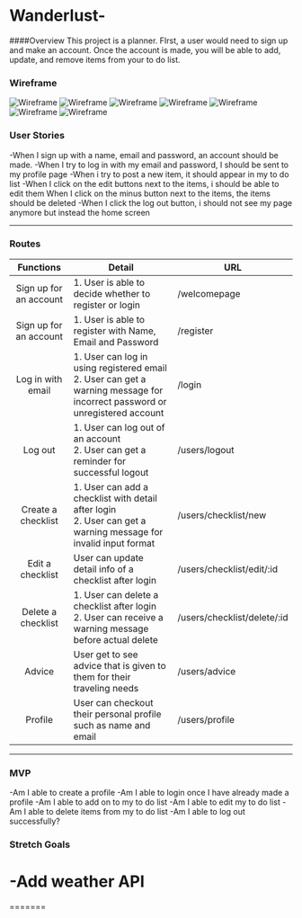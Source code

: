 # Wanderlust-

####Overview 
This project is a planner. FIrst, a user would need to sign up and make an account. Once the account is made, you will be able to add, update, and remove items from your to do list. 

### Wireframe 
![Wireframe](project2Images/dbERD.png)
![Wireframe](./project2Images/Page_0.png)
![Wireframe](./project2Images/Page_1.png)
![Wireframe](./project2Images/Page_2.png)
![Wireframe](./project2Images/Page_3.png)
![Wireframe](./project2Images/Page_4.png)
![Wireframe](./project2Images/Page_5.png)

### User Stories
-When I sign up with a name, email and password, an account should be made. 
-When I try to log in with my email and password, I should be sent to my profile page 
-When i try to post a new item, it should appear in my to do list 
-When I click on the edit buttons next to the items, i should be able to edit them 
When I click on the minus button next to the items, the items should be deleted
-When I click the log out button, i should not see my page anymore but instead the home screen 

___
### Routes
| Functions              | Detail                                            | URL                         |
| :--------------------: | ------------------------------------------------- | --------------------------- |
| Sign up for an account | 1. User is able to decide whether to register or login| /welcomepage |
| Sign up for an account | 1. User is able to register with Name, Email and Password | /register |
| Log in with email | 1. User can log in using registered email<br>2. User can get a warning message for incorrect password or unregistered account | /login |
| Log out | 1. User can log out of an account<br>2. User can get a reminder for successful logout | /users/logout |
| Create a checklist | 1. User can add a checklist with detail after login<br>2. User can get a warning message for invalid input format | /users/checklist/new |   
| Edit a checklist | User can update detail info of a checklist after login | /users/checklist/edit/:id |
| Delete a checklist | 1. User can delete a checklist after login<br>2. User can receive a warning message before actual delete | /users/checklist/delete/:id |
| Advice | User get to see advice that is given to them for their traveling needs | /users/advice |
| Profile | User can checkout their personal profile such as name and email | /users/profile |

___

### MVP 
-Am I able to create a profile 
-Am I able to login once I have already made a profile
-Am I able to add on to my to do list 
-Am I able to edit my to do list
-Am I able to delete items from my to do list
-Am I able to log out successfully? 

### Stretch Goals 
-Add weather API 
=======
=======
